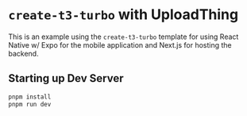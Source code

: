 # `create-t3-turbo` with UploadThing

This is an example using the `create-t3-turbo` template for using React Native w/ Expo for the mobile application and Next.js for hosting the backend.

## Starting up Dev Server

```sh
pnpm install
pnpm run dev
```

